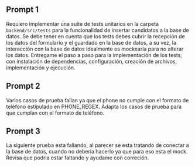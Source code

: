 ## Prompt 1

Requiero implementar una suite de tests unitarios en la carpeta `backend/src/tests` para la funcionalidad de insertar candidatos a la base de datos.
Se debe tener en cuenta que los tests debes cubrir la recepción de los datos del formulario y el guardado en la base de datos, a su vez, la interacción con la base de datos idealmente es mockearla para no alterar los datos.
Entregame el paso a paso para la implementación de los tests, con instalación de dependencias, configuración, creación de archivos, implementación y ejecución.

## Prompt 2
Varios casos de prueba fallan ya que el phone no cumple con el formato de teléfono estipulado en PHONE_REGEX. Adapta los casos de prueba para que cumplan con el formato de teléfono.

## Prompt 3
La siguiente prueba esta fallando, al parecer se esta tratando de conectar a la base de datos, cuando no deberia hacerlo ya que para eso esta el mock. Revisa que podria estar faltando y ayudame con correción.




